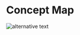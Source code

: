 # Concept Map

![alternative text](http://www.plantuml.com/plantuml/proxy?cache=no&src=https://github.com/rogalm/ACRIS/blob/main/Model%20Content/2%20-%20Knowledge/Passenger%20Seamless%20Travel/Passenger%20Seamless%20Travel%20Concept%20Map.txt)